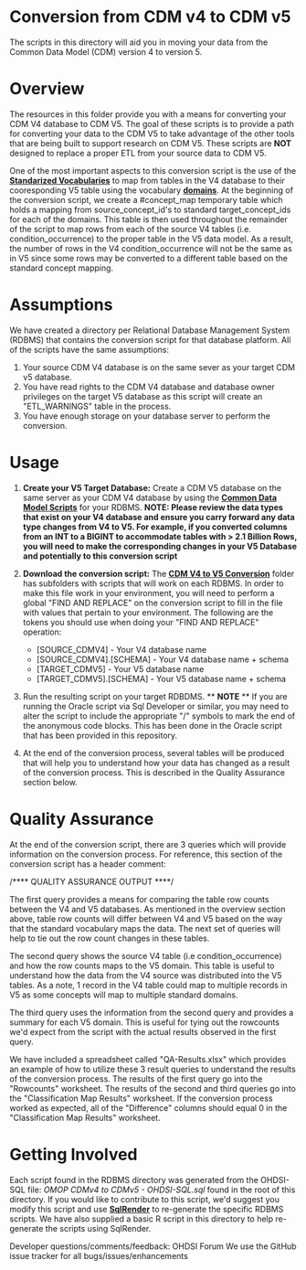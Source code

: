 Conversion from CDM v4 to CDM v5
==============================================================

The scripts in this directory will aid you in moving your data from the Common Data Model (CDM) version 4 to version 5. 

Overview
==============================================================

The resources in this folder provide you with a means for converting your CDM V4 database to CDM V5. The goal of these scripts is to provide a path for converting your data to the CDM V5 to take advantage of the other tools that are being built to support research on CDM V5. These scripts are **NOT** designed to replace a proper ETL from your source data to CDM V5.

One of the most important aspects to this conversion script is the use of the **[Standarized Vocabularies](http://www.ohdsi.org/web/wiki/doku.php?id=documentation:vocabulary:introduction "Standarized Vocabularies")** to map from tables in the V4 database to their cooresponding V5 table using the vocabulary **[domains](http://www.ohdsi.org/web/wiki/doku.php?id=documentation:vocabulary:domains "domains")**. At the beginning of the conversion script, we create a #concept\_map temporary table which holds a mapping from source_concept_id's to standard target_concept_ids for each of the domains. This table is then used throughout the remainder of the script to map rows from each of the source V4 tables (i.e. condition\_occurrence) to the proper table in the V5 data model. As a result, the number of rows in the V4 condition\_occurrence will not be the same as in V5 since some rows may be converted to a different table based on the standard concept mapping. 

Assumptions
==============================================================

We have created a directory per Relational Database Management System (RDBMS) that contains the conversion script for that database platform. All of the scripts have the same assumptions:

1. Your source CDM V4 database is on the same sever as your target CDM v5 database.
2. You have read rights to the CDM V4 database and database owner privileges on the target V5 database as this script will create an "ETL_WARNINGS" table in the process.
3. You have enough storage on your database server to perform the conversion. 

Usage
=====

1. **Create your V5 Target Database:** Create a CDM V5 database on the same server as your CDM V4 database by using the **[Common Data Model Scripts](https://github.com/OHDSI/CommonDataModel "Common Data Model Scripts")** for your RDBMS. **NOTE: Please review the data types that exist on your V4 database and ensure you carry forward any data type changes from V4 to V5. For example, if you converted columns from an INT to a BIGINT to accommodate tables with > 2.1 Billion Rows, you will need to make the corresponding changes in your V5 Database and potentially to this conversion script** 
 
2. **Download the conversion script:** The **[CDM V4 to V5 Conversion](https://github.com/OHDSI/CommonDataModel/tree/master/Version4%20To%20Version5%20Conversion "CDM V4 to V5 Conversion Directory")** folder has subfolders with scripts that will work on each RDBMS.  In order to make this file work in your environment, you will need to perform a global "FIND AND REPLACE" on the conversion script to fill in the file with values that pertain to your environment. The following are the tokens you should use when doing your "FIND AND REPLACE" operation:
 
	 * [SOURCE_CDMV4] - Your V4 database name
	 * [SOURCE_CDMV4].[SCHEMA] - Your V4 database name + schema
     * [TARGET_CDMV5] - Your V5 database name
	 * [TARGET_CDMV5].[SCHEMA] - Your V5 database name + schema

3. Run the resulting script on your target RDBDMS. ** **NOTE** ** If you are running the Oracle script via Sql Developer or similar, you may need to alter the script to include the appropriate "/" symbols to mark the end of the anonymous code blocks. This has been done in the Oracle script that has been provided in this repository.
4. At the end of the conversion process, several tables will be produced that will help you to understand how your data has changed as a result of the conversion process. This is described in the Quality Assurance section below.


Quality Assurance
===================

At the end of the conversion script, there are 3 queries which will provide information on the conversion process. For reference, this section of the conversion script has a header comment:

/**** QUALITY ASSURANCE OUTPUT ****/

The first query provides a means for comparing the table row counts between the V4 and V5 databases.  As mentioned in the overview section above, table row counts will differ between V4 and V5 based on the way that the standard vocabulary maps the data. The next set of queries will help to tie out the row count changes in these tables. 

The second query shows the source V4 table (i.e condition\_occurrence) and how the row counts maps to the V5 domain. This table is useful to understand how the data from the V4 source was distributed into the V5 tables. As a note, 1 record in the V4 table could map to multiple records in V5 as some concepts will map to multiple standard domains.

The third query uses the information from the second query and provides a summary for each V5 domain. This is useful for tying out the rowcounts we'd expect from the script with the actual results observed in the first query. 

We have included a spreadsheet called "QA-Results.xlsx" which provides an example of how to utilize these 3 result queries to understand the results of the conversion process. The results of the first query go into the "Rowcounts" worksheet. The results of the second and third queries go into the "Classification Map Results" worksheet. If the conversion process worked as expected, all of the "Difference" columns should equal 0 in the "Classification Map Results" worksheet.

Getting Involved
==============================================================
Each script found in the RDBMS directory was generated from the OHDSI-SQL file: *OMOP CDMv4 to CDMv5 - OHDSI-SQL.sql* found in the root of this directory. If you would like to contribute to this script, we'd suggest you modify this script and use **[SqlRender](https://github.com/OHDSI/SqlRender "SqlRender")** to re-generate the specific RDBMS scripts. We have also supplied a basic R script in this directory to help re-generate the scripts using SqlRender.

Developer questions/comments/feedback: OHDSI Forum
We use the GitHub issue tracker for all bugs/issues/enhancements
